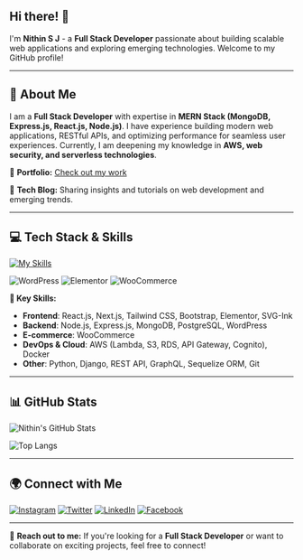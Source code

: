 ## Hi there! 👋

I'm **Nithin S J** - a **Full Stack Developer** passionate about building scalable web applications and exploring emerging technologies. Welcome to my GitHub profile!

---

## 🚀 About Me

I am a **Full Stack Developer** with expertise in **MERN Stack (MongoDB, Express.js, React.js, Node.js)**. I have experience building modern web applications, RESTful APIs, and optimizing performance for seamless user experiences. Currently, I am deepening my knowledge in **AWS, web security, and serverless technologies**.

🔹 **Portfolio:** [Check out my work](https://portfolio-three-kappa-77.vercel.app/)

🔹 **Tech Blog:** Sharing insights and tutorials on web development and emerging trends.

---

## 💻 Tech Stack & Skills


[![My Skills](https://skillicons.dev/icons?i=html,css,js,wordpress,elementor,woocommerce,react,nodejs,express,mongodb,tailwind,nextjs,py,django,aws,docker,git&perline=8)](https://skillicons.dev)

<!-- Additional Icons -->
<p>
  <img src="https://img.shields.io/badge/WordPress-21759B?style=for-the-badge&logo=wordpress&logoColor=white" alt="WordPress" />
  <img src="https://img.shields.io/badge/Elementor-92003B?style=for-the-badge&logo=elementor&logoColor=white" alt="Elementor" />
  <img src="https://img.shields.io/badge/WooCommerce-96588A?style=for-the-badge&logo=woocommerce&logoColor=white" alt="WooCommerce" />
</p>

**🌟 Key Skills:**
- **Frontend**: React.js, Next.js, Tailwind CSS, Bootstrap, Elementor, SVG-Ink
- **Backend**: Node.js, Express.js, MongoDB, PostgreSQL, WordPress
- **E-commerce**: WooCommerce
- **DevOps & Cloud**: AWS (Lambda, S3, RDS, API Gateway, Cognito), Docker
- **Other**: Python, Django, REST API, GraphQL, Sequelize ORM, Git


---

## 📊 GitHub Stats

![Nithin's GitHub Stats](https://github-readme-stats.vercel.app/api?username=Nithinjayan4&show_icons=true&theme=radical)

![Top Langs](https://github-readme-stats.vercel.app/api/top-langs/?username=Nithinjayan4&layout=compact&theme=radical)

---

## 🌍 Connect with Me

<a href="https://www.instagram.com/techtraderlife" target="_blank" rel="noopener noreferrer"><img src="https://img.shields.io/badge/Instagram-%23E4405F.svg?style=for-the-badge&logo=instagram&logoColor=white" alt="Instagram"></a>
<a href="https://x.com/techtraderlife" target="_blank" rel="noopener noreferrer"><img src="https://img.shields.io/badge/Twitter-%231DA1F2.svg?style=for-the-badge&logo=twitter&logoColor=white" alt="Twitter"></a>
<a href="https://www.linkedin.com/in/nithinsj/" target="_blank" rel="noopener noreferrer"><img src="https://img.shields.io/badge/LinkedIn-%230A66C2.svg?style=for-the-badge&logo=linkedin&logoColor=white" alt="LinkedIn"></a>
<a href="https://www.facebook.com/nithin.jayan.355/" target="_blank" rel="noopener noreferrer"><img src="https://img.shields.io/badge/Facebook-%231877F2.svg?style=for-the-badge&logo=facebook&logoColor=white" alt="Facebook"></a>

---

📩 **Reach out to me:** If you're looking for a **Full Stack Developer** or want to collaborate on exciting projects, feel free to connect!

